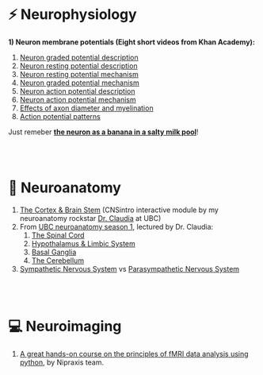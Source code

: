 # :zap: Neurophysiology
 
 **1) Neuron membrane potentials (Eight short videos from Khan Academy):**

1. [Neuron graded potential description](https://www.khanacademy.org/test-prep/mcat/organ-systems/neuron-membrane-potentials/v/neuron-graded-potential-description)
2. [Neuron resting potential description](https://www.khanacademy.org/test-prep/mcat/organ-systems/neuron-membrane-potentials/v/neuron-resting-potential-description)
3. [Neuron resting potential mechanism](https://www.youtube.com/watch?v=l3ngsl7FhTc)
4. [Neuron graded potential mechanism](https://www.youtube.com/watch?v=NaAwVrOEyss)
5. [Neuron action potential description](https://www.youtube.com/watch?v=h2H6POZowiU)
6. [Neuron action potential mechanism](https://www.youtube.com/watch?v=MZz4OUOyFvg)
7. [Effects of axon diameter and myelination](https://www.youtube.com/watch?v=_Lj_F9GADa4)
8. [Action potential patterns](https://www.youtube.com/watch?v=jM-gvSqsP5A)

Just remeber [**the neuron as a banana in a salty milk pool**](https://github.com/zahramor/learn_neuro/blob/main/docs/neuron_banana.jpg)!

<br />
<br />

# :brain: Neuroanatomy
1. [The Cortex & Brain Stem](https://neuroanatomy.ca/modules/CNSintro/story.html) (CNSintro interactive module by my neuroanatomy rockstar [Dr. Claudia](https://twitter.com/krebs_claudia) at UBC)
2. From [UBC neuroanatomy season 1](https://www.youtube.com/playlist?list=PL242bEng6nyIdshvi_ZUid_i3YctT75q9), lectured by Dr. Claudia:
    1. [The Spinal Cord](http://www.youtube.com/watch?v=IAwk0pshcDE&feature=youtu.be)
    2. [Hypothalamus & Limbic System](http://www.youtube.com/watch?v=ErpxEwlWww4&feature=youtu.be)
    3. [Basal Ganglia](http://www.youtube.com/watch?v=InJByqg1x-0&feature=youtu.be)
    4. [The Cerebellum](http://www.youtube.com/watch?v=17mxfO9nklQ&feature=youtu.be)
3. [Sympathetic Nervous System](https://www.youtube.com/watch?v=wMZhWBq_00c) vs [Parasympathetic Nervous System](https://www.youtube.com/watch?v=13ZvxU-FS9I&t=16s)

<br />
<br />

# :computer: Neuroimaging 
1. [A great hands-on course on the principles of fMRI data analysis using python](https://textbook.nipraxis.org/intro.html), by Nipraxis team.
